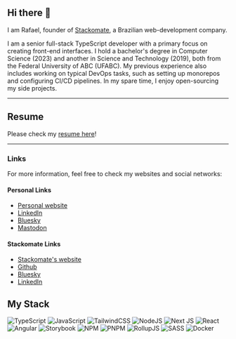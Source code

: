 ## Hi there 👋

<!--
**rafaelcalpena/rafaelcalpena** is a ✨ _special_ ✨ repository because its `README.md` (this file) appears on your GitHub profile.

Here are some ideas to get you started:

- 🔭 I’m currently working on ...
- 🌱 I’m currently learning ...
- 👯 I’m looking to collaborate on ...
- 🤔 I’m looking for help with ...
- 💬 Ask me about ...
- 📫 How to reach me: ...
- 😄 Pronouns: ...
- ⚡ Fun fact: ...
-->

I am Rafael, founder of [Stackomate](https://stackomate.com), a Brazilian web-development company.

I am a senior full-stack TypeScript developer with a primary focus on creating front-end interfaces. I hold a bachelor's degree in Computer Science (2023) and another in Science and Technology (2019), both from the Federal University of ABC (UFABC). My previous experience also includes working on typical DevOps tasks, such as setting up monorepos and configuring CI/CD pipelines. In my spare time, I enjoy open-sourcing my side projects.

---

## Resume

Please check my [resume here](./resume.md)!

---

### Links

For more information, feel free to check my websites and social networks:

#### Personal Links

- [Personal website](https://rafa.is)
- [LinkedIn](https://www.linkedin.com/in/rafaelcalpena)
- [Bluesky](https://bsky.app/profile/rafaelcalpena.bsky.social)
- [Mastodon](https://mastodon.social/@rafaelcalpena)

#### Stackomate Links

- [Stackomate's website](https://stackomate.com)
- [Github](https://github.com/stackomate)
- [Bluesky](https://bsky.app/profile/stackomate.com) 
- [LinkedIn](https://www.linkedin.com/company/stackomate/)

## My Stack

![TypeScript](https://img.shields.io/badge/typescript-%23007ACC.svg?style=for-the-badge&logo=typescript&logoColor=white)
![JavaScript](https://img.shields.io/badge/javascript-%23323330.svg?style=for-the-badge&logo=javascript&logoColor=%23F7DF1E)
![TailwindCSS](https://img.shields.io/badge/tailwindcss-%2338B2AC.svg?style=for-the-badge&logo=tailwind-css&logoColor=white)
![NodeJS](https://img.shields.io/badge/node.js-6DA55F?style=for-the-badge&logo=node.js&logoColor=white)
![Next JS](https://img.shields.io/badge/Next-black?style=for-the-badge&logo=next.js&logoColor=white)
![React](https://img.shields.io/badge/react-%2320232a.svg?style=for-the-badge&logo=react&logoColor=%2361DAFB)
![Angular](https://img.shields.io/badge/angular-%23DD0031.svg?style=for-the-badge&logo=angular&logoColor=white)
![Storybook](https://img.shields.io/badge/-Storybook-FF4785?style=for-the-badge&logo=storybook&logoColor=white)
![NPM](https://img.shields.io/badge/NPM-%23CB3837.svg?style=for-the-badge&logo=npm&logoColor=white)
![PNPM](https://img.shields.io/badge/pnpm-%234a4a4a.svg?style=for-the-badge&logo=pnpm&logoColor=f69220)
![RollupJS](https://img.shields.io/badge/RollupJS-ef3335?style=for-the-badge&logo=rollup.js&logoColor=white)
![SASS](https://img.shields.io/badge/SASS-hotpink.svg?style=for-the-badge&logo=SASS&logoColor=white)
![Docker](https://img.shields.io/badge/docker-%230db7ed.svg?style=for-the-badge&logo=docker&logoColor=white)
